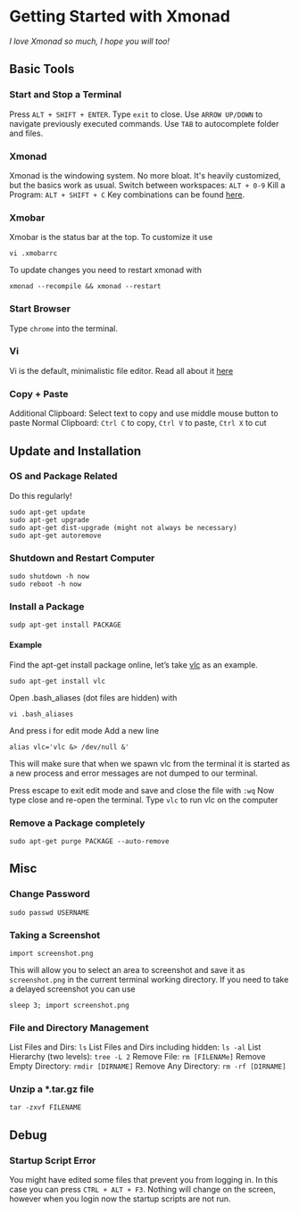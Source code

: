 # Getting Started with Xmonad
_I love Xmonad so much, I hope you will too!_

## Basic Tools

### Start and Stop a Terminal
Press `ALT + SHIFT + ENTER`.
Type `exit` to close.
Use `ARROW UP/DOWN` to navigate previously executed commands.
Use `TAB` to autocomplete folder and files.

### Xmonad
Xmonad is the windowing system. No more bloat. It's heavily customized, but the basics work as usual.
Switch between workspaces: `ALT + 0-9`
Kill a Program: `ALT + SHIFT + C`
Key combinations can be found [here](https://wiki.haskell.org/wikiupload/b/b8/Xmbindings.png).

### Xmobar
Xmobar is the status bar at the top. To customize it use
```shell
vi .xmobarrc
```
To update changes you need to restart xmonad with
```shell
xmonad --recompile && xmonad --restart
```

### Start Browser
Type `chrome` into the terminal.

### Vi
Vi is the default, minimalistic file editor. Read all about it [here](https://www.washington.edu/computing/unix/vi.html)

### Copy + Paste
Additional Clipboard: Select text to copy and use middle mouse button to paste
Normal Clipboard: `Ctrl C` to copy, `Ctrl V` to paste, `Ctrl X` to cut

## Update and Installation

### OS and Package Related
Do this regularly!
```shell
sudo apt-get update
sudo apt-get upgrade
sudo apt-get dist-upgrade (might not always be necessary)
sudo apt-get autoremove
```

### Shutdown and Restart Computer
```shell
sudo shutdown -h now
sudo reboot -h now
```

### Install a Package
```shell
sudp apt-get install PACKAGE
```

#### Example
Find the apt-get install package online, let’s take [vlc](http://www.videolan.org/vlc/download-ubuntu.html) as an example.
```shell
sudo apt-get install vlc
```
Open .bash_aliases (dot files are hidden) with
```shell
vi .bash_aliases
```
And press i for edit mode
Add a new line
```shell
alias vlc='vlc &> /dev/null &'
```
This will make sure that when we spawn vlc from the terminal it is started as a new process and error messages are not dumped to our terminal.

Press escape to exit edit mode and save and close the file with `:wq`
Now type close and re-open the terminal. Type `vlc` to run vlc on the computer

### Remove a Package completely
```shell
sudo apt-get purge PACKAGE --auto-remove
```

## Misc

### Change Password
```shell
sudo passwd USERNAME
```

### Taking a Screenshot
```shell
import screenshot.png
```
This will allow you to select an area to screenshot and save it as `screenshot.png` in the current terminal working directory.
If you need to take a delayed screenshot you can use 
```shell
sleep 3; import screenshot.png
```

### File and Directory Management
List Files and Dirs: `ls`
List Files and Dirs including hidden: `ls -al`
List Hierarchy (two levels): `tree -L 2`
Remove File: `rm [FILENAMe]`
Remove Empty Directory: `rmdir [DIRNAME]`
Remove Any Directory: `rm -rf [DIRNAME]`

### Unzip a *.tar.gz file
```shell
tar -zxvf FILENAME
```

## Debug

### Startup Script Error
You might have edited some files that prevent you from logging in. In this case you can press `CTRL + ALT + F3`. Nothing will change on the screen, however when you login now the startup scripts are not run.
